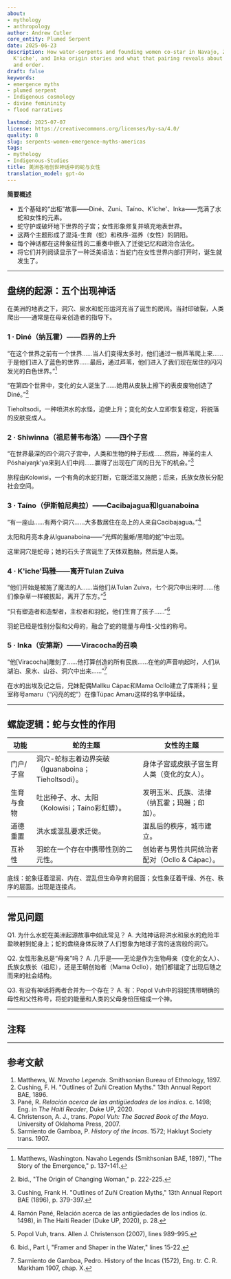 ```yaml
---
about:
- mythology
- anthropology
author: Andrew Cutler
core_entity: Plumed Serpent
date: 2025-06-23
description: How water-serpents and founding women co-star in Navajo, Zuni, Taíno,
  K'iche', and Inka origin stories and what that pairing reveals about birth, chaos,
  and order.
draft: false
keywords:
- emergence myths
- plumed serpent
- Indigenous cosmology
- divine femininity
- flood narratives

lastmod: 2025-07-07
license: https://creativecommons.org/licenses/by-sa/4.0/
quality: 8
slug: serpents-women-emergence-myths-americas
tags:
- mythology
- Indigenous-Studies
title: 美洲各地创世神话中的蛇与女性
translation_model: gpt-4o
---
```


**简要概述**

- 五个基础的“出柜”故事——Diné、Zuni、Taíno、K'iche'、Inka——充满了水蛇和女性的元素。
- 蛇守护或破坏地下世界的子宫；女性形象修复并填充地表世界。
- 这两个主题形成了混沌-生育（蛇）和秩序-滋养（女性）的阴阳。
- 每个神话都在这种象征性的二重奏中嵌入了迁徙记忆和政治合法化。
- 将它们并列阅读显示了一种泛美语法：当蛇门在女性世界内部打开时，诞生就发生了。

---

## 盘绕的起源：五个出现神话

在美洲的地表之下，洞穴、泉水和蛇形运河充当了诞生的房间。当封印破裂，人类爬出——通常是在母亲创造者的指导下。

### 1 · Diné（纳瓦霍）——四界的上升

“在这个世界之前有一个世界……当人们变得太多时，他们通过一根芦苇爬上来……于是他们进入了蓝色的世界……最后，通过芦苇，他们进入了我们现在居住的闪闪发光的白色世界。”[^1]

“在第四个世界中，变化的女人诞生了……她用从皮肤上擦下的表皮废物创造了Diné。”[^2]

Tieholtsodi，一种喷洪水的水怪，迫使上升；变化的女人立即恢复稳定，将脱落的皮肤变成人。

### 2 · Shiwinna（祖尼普韦布洛）——四个子宫

“在世界最深的四个洞穴子宫中，人类和生物的种子形成……然后，神圣的主人Póshaiyaŋk'ya来到人们中间……赢得了出现在广阔的日光下的机会。”[^3]

旅程由Kolowisi，一个有角的水蛇打断，它既泛滥又施肥；后来，氏族女族长分配社会空间。

### 3 · Taíno（伊斯帕尼奥拉）——Cacibajagua和Iguanaboina

“有一座山……有两个洞穴……大多数居住在岛上的人来自Cacibajagua。”[^4]

太阳和月亮本身从Iguanaboina——“光辉的鬣蜥/黑暗的蛇”中出现。

这里洞穴是蛇母；她的石头子宫诞生了天体双胞胎，然后是人类。

### 4 · K'iche'玛雅——离开Tulan Zuiva

“他们开始是被施了魔法的人……当他们从Tulan Zuiva，七个洞穴中出来时……他们像杂草一样被拔起，离开了东方。”[^5]

“只有塑造者和造型者，主权者和羽蛇，他们生育了孩子……”[^6]

羽蛇已经是性别分裂和父母的，融合了蛇的能量与母性-父性的称号。

### 5 · Inka（安第斯）——Viracocha的召唤

“他[Viracocha]雕刻了……他打算创造的所有民族……在他的声音响起时，人们从湖泊、泉水、山谷、洞穴中出来……”[^7]

在水的出埃及记之后，兄妹配偶Mallku Cápac和Mama Ocllo建立了库斯科；皇室称号amaru（“闪亮的蛇”）在像Túpac Amaru这样的名字中延续。

---

## 螺旋逻辑：蛇与女性的作用

| 功能 | 蛇的主题 | 女性的主题 |
|----------|---------------|-------------|
| 门户/子宫 | 洞穴-蛇标志着边界突破（Iguanaboina；Tieholtsodi）。 | 身体子宫或皮肤子宫生育人类（变化的女人）。 |
| 生育与食物 | 吐出种子、水、太阳（Kolowisi；Taíno彩虹蟒）。 | 发明玉米、氏族、法律（纳瓦霍；玛雅；印加）。 |
| 道德重置 | 洪水或混乱要求迁徙。 | 混乱后的秩序，城市建立。 |
| 互补性 | 羽蛇在一个存在中携带性别的二元性。 | 创始者与男性共同统治者配对（Ocllo & Cápac）。 |

底线：蛇象征着湿润、内在、混乱但生命孕育的层面；女性象征着干燥、外在、秩序的层面。出现是连接点。

---

## 常见问题

Q1. 为什么水蛇在美洲起源故事中如此常见？
A. 大陆神话将洪水和泉水的危险丰盈映射到蛇身上；蛇的盘绕身体反映了人们想象为地球子宫的迷宫般的洞穴。

Q2. 女性形象总是“母亲”吗？
A. 几乎是——无论是作为生物母亲（变化的女人）、氏族女族长（祖尼），还是王朝创始者（Mama Ocllo），她们都锚定了出现后随之而来的社会结构。

Q3. 有没有神话将两者合并为一个存在？
A. 有：Popol Vuh中的羽蛇携带明确的母性和父性称号，将蛇的能量和人类的父母身份压缩成一个神。

---

## 注释

[^1]: Matthews, Washington. Navaho Legends (Smithsonian BAE, 1897), "The Story of the Emergence," p. 137-141.
[^2]: Ibid., "The Origin of Changing Woman," p. 222-225.
[^3]: Cushing, Frank H. "Outlines of Zuñi Creation Myths," 13th Annual Report BAE (1896), p. 379-397.
[^4]: Ramón Pané, Relación acerca de las antigüedades de los indios (c. 1498), in The Haiti Reader (Duke UP, 2020), p. 28.
[^5]: Popol Vuh, trans. Allen J. Christenson (2007), lines 989-995.
[^6]: Ibid., Part I, "Framer and Shaper in the Water," lines 15-22.
[^7]: Sarmiento de Gamboa, Pedro. History of the Incas (1572), Eng. tr. C. R. Markham 1907, chap. X.

---

## 参考文献

1. Matthews, W. *Navaho Legends*. Smithsonian Bureau of Ethnology, 1897.
2. Cushing, F. H. "Outlines of Zuñi Creation Myths." 13th Annual Report BAE, 1896.
3. Pané, R. *Relación acerca de las antigüedades de los indios*. c. 1498; Eng. in *The Haiti Reader*, Duke UP, 2020.
4. Christenson, A. J., trans. *Popol Vuh: The Sacred Book of the Maya*. University of Oklahoma Press, 2007.
5. Sarmiento de Gamboa, P. *History of the Incas*. 1572; Hakluyt Society trans. 1907.